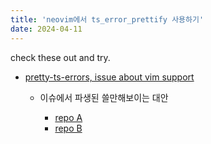 ```yaml
---
title: 'neovim에서 ts_error_prettify 사용하기'
date: 2024-04-11
---
```


check these out and try.

- [pretty-ts-errors, issue about vim support](https://github.com/yoavbls/pretty-ts-errors/issues/21)

  - 이슈에서 파생된 쓸만해보이는 대안

    - [repo A](https://github.com/OlegGulevskyy/better-ts-errors.nvim?tab=readme-ov-file)
    - [repo B](https://github.com/hexh250786313/coc-pretty-ts-errors?tab=readme-ov-file)
